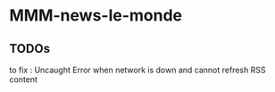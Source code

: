 
# MMM-news-le-monde

## TODOs

to fix : Uncaught Error when network is down and cannot refresh RSS content
